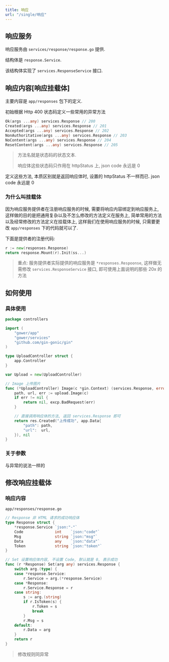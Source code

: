 ```yaml
---
title: 响应
url: "/single/响应"
---
```


## 响应服务

响应服务由 `services/response/response.go` 提供.

结构体是 `response.Service`.

该结构体实现了 `services.ResponseService` 接口.

## 响应内容[响应挂载体]

主要内容是 `app/responses` 包下的定义.

初始根据 Http 400 状态码定义一些常用的异常方法

```go
Ok(args ...any) services.Response // 200
Created(args ...any) services.Response // 201
Accepted(args ...any) services.Response // 202
NonAuthoritative(args ...any) services.Response // 203
NoContent(args ...any) services.Response // 204
ResetContent(args ...any) services.Response // 205
```

> 方法名就是状态码的状态文本.
>
> 响应体这些状态码只作用在 httpStatus 上, json code 永远是 0

定义这些方法, 本质区别就是返回响应体时, 设置的 httpStatus 不一样而已. json code 永远是 0

### 为什么叫挂载体

因为响应服务提供者在注册响应服务的时候, 需要将响应内容绑定到响应服务上, 这样做的目的是把通用复杂以及不怎么修改的方法定义在服务上, 简单常用的方法以及经常修改的方法定义在挂载体上, 这样我们在使用响应服务的时候, 只需要更改 `app/responses` 下的代码就可以了.

下面是提供者的注册代码:

```go
r := new(responses.Response)
return response.Mount(r).Init(ss...)
```

> 重点: 服务提供者实际提供的响应服务是 `*responses.Respoonse`, 这样做无需修改 `services.ResponseService` 接口, 即可使用上面说明的那些 20x 的方法

## 如何使用

### 具体使用

```go
package controllers

import (
    "gower/app"
    "gower/services"
    "github.com/gin-gonic/gin"
)

type UploadController struct {
    app.Controller
}

var Upload = new(UploadController)

// Image 上传图片
func (*UploadController) Image(c *gin.Context) (services.Response, error) {
    path, url, err := upload.Image(c)
    if err != nil {
        return nil, excp.BadRequest(err)
    }

    // 直接调用响应体的方法, 返回 services.Response 即可
    return res.Created("上传成功", app.Data{
        "path": path,
        "url":  url,
    }), nil
}
```

### 关于参数

与异常的说法一样的

## 修改响应挂载体

### 响应内容

`app/responses/response.go`

```go
// Response 非 HTML 请求的成功响应体
type Response struct {
    *response.Service `json:"-"`
    Code              int    `json:"code"`
    Msg               string `json:"msg"`
    Data              any    `json:"data"`
    Token             string `json:"token"`
}

// Set 设置响应体内容, 不设置 Code, 默认就是 0, 表示成功
func (r *Response) Set(arg any) services.Response {
    switch arg.(type) {
    case *response.Service:
        r.Service = arg.(*response.Service)
    case *Response:
        r.Service.Response = r
    case string:
        s := arg.(string)
        if r.IsToken(s) {
            r.Token = s
            break
        }
        r.Msg = s
    default:
        r.Data = arg
    }
    return r
}
```

> 修改规则同异常
